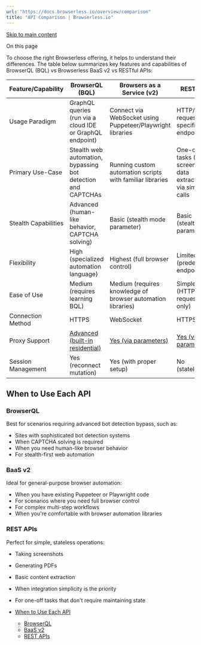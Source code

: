 ```yaml
---
url: "https://docs.browserless.io/overview/comparison"
title: "API Comparison | Browserless.io"
---
```


[Skip to main content](https://docs.browserless.io/overview/comparison#__docusaurus_skipToContent_fallback)

On this page

To choose the right Browserless offering, it helps to understand their differences. The table below summarizes key features and capabilities of BrowserQL (BQL) vs Browserless BaaS v2 vs RESTful APIs:

| Feature/Capability | BrowserQL (BQL) | Browsers as a Service (v2) | REST APIs |
| --- | --- | --- | --- |
| Usage Paradigm | GraphQL queries (run via a cloud IDE or GraphQL endpoint) | Connect via WebSocket using Puppeteer/Playwright libraries | HTTP/HTTPS requests to specific endpoints |
| Primary Use-Case | Stealth web automation, bypassing bot detection and CAPTCHAs | Running custom automation scripts with familiar libraries | One-off tasks (PDF, screenshot, data extraction) via simple calls |
| Stealth Capabilities | Advanced (human-like behavior, CAPTCHA solving) | Basic (stealth mode parameter) | Basic (stealth parameter) |
| Flexibility | High (specialized automation language) | Highest (full browser control) | Limited (predefined endpoints) |
| Ease of Use | Medium (requires learning BQL) | Medium (requires knowledge of browser automation libraries) | Simplest (HTTP requests only) |
| Connection Method | HTTPS | WebSocket | HTTPS |
| Proxy Support | [Advanced (built-in residential)](https://docs.browserless.io/browserql/bot-detection/proxies) | [Yes (via parameters)](https://docs.browserless.io/baas/proxies) | [Yes (via parameters)](https://docs.browserless.io/baas/proxies) |
| Session Management | Yes (reconnect mutation) | Yes (with proper setup) | No (stateless) |

## When to Use Each API [​](https://docs.browserless.io/overview/comparison\#when-to-use-each-api "Direct link to When to Use Each API")

### BrowserQL [​](https://docs.browserless.io/overview/comparison\#browserql "Direct link to BrowserQL")

Best for scenarios requiring advanced bot detection bypass, such as:

- Sites with sophisticated bot detection systems
- When CAPTCHA solving is required
- When you need human-like browser behavior
- For stealth-first web automation

### BaaS v2 [​](https://docs.browserless.io/overview/comparison\#baas-v2 "Direct link to BaaS v2")

Ideal for general-purpose browser automation:

- When you have existing Puppeteer or Playwright code
- For scenarios where you need full browser control
- For complex multi-step workflows
- When you're comfortable with browser automation libraries

### REST APIs [​](https://docs.browserless.io/overview/comparison\#rest-apis "Direct link to REST APIs")

Perfect for simple, stateless operations:

- Taking screenshots
- Generating PDFs
- Basic content extraction
- When integration simplicity is the priority
- For one-off tasks that don't require maintaining state

- [When to Use Each API](https://docs.browserless.io/overview/comparison#when-to-use-each-api)
  - [BrowserQL](https://docs.browserless.io/overview/comparison#browserql)
  - [BaaS v2](https://docs.browserless.io/overview/comparison#baas-v2)
  - [REST APIs](https://docs.browserless.io/overview/comparison#rest-apis)